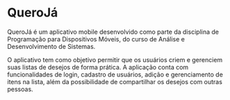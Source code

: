 # QueroJá

QueroJá é um aplicativo mobile desenvolvido como parte da disciplina de Programação para Dispositivos Móveis, do curso de Análise e Desenvolvimento de Sistemas.  

O aplicativo tem como objetivo permitir que os usuários criem e gerenciem suas listas de desejos de forma prática. A aplicação conta com funcionalidades de login, cadastro de usuários, adição e gerenciamento de itens na lista, além da possibilidade de compartilhar os desejos com outras pessoas.
